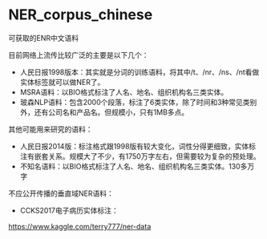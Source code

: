 # NER_corpus_chinese
可获取的ENR中文语料

目前网络上流传比较广泛的主要是以下几个：
+ 人民日报1998版本：其实就是分词的训练语料，将其中/t、/nr、/ns、/nt看做实体标签就可以做NER了。
+ MSRA语料：以BIO格式标注了人名、地名、组织机构名三类实体。
+ 玻森NLP语料：包含2000个段落，标注了6类实体，除了时间和3种常见类别外，还有公司名和产品名。但规模小，只有1MB多点。

其他可能用来研究的语料：
+ 人民日报2014版：标注格式跟1998版有较大变化，词性分得更细致，实体标注有嵌套关系。规模大了不少，有1750万字左右，但需要较为复杂的预处理。
+ 不知名语料：以BIO格式标注了人名、地名、组织机构名三类实体。130多万字

不应公开传播的垂直域NER语料：
+ CCKS2017电子病历实体标注：

https://www.kaggle.com/terry777/ner-data
